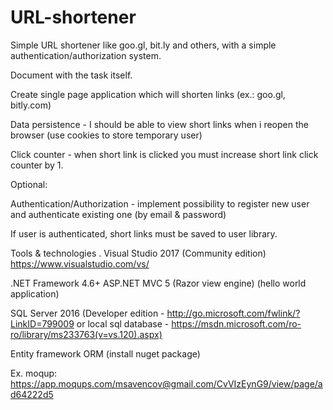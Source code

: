 # URL-shortener
Simple URL shortener like goo.gl, bit.ly and others, with a simple authentication/authorization system.

Document with the task itself.

Create single page application which will shorten links (ex.: goo.gl, bitly.com)

Data persistence - I should be able to view short links when i reopen the browser (use cookies to store temporary user)

Click counter - when short link is clicked you must increase short link click counter by 1.

Optional:

Authentication/Authorization - implement possibility to register new user and authenticate existing one (by email & password)

If user is authenticated, short links must be saved to user library.

Tools & technologies
.
Visual Studio 2017 (Community edition) https://www.visualstudio.com/vs/ 

.NET Framework 4.6+ 
ASP.NET MVC 5 (Razor view engine) (hello world application)

SQL Server 2016 (Developer edition - http://go.microsoft.com/fwlink/?LinkID=799009 or local sql database - https://msdn.microsoft.com/ro-ro/library/ms233763(v=vs.120).aspx)

Entity framework ORM (install nuget package)

Ex. moqup: https://app.moqups.com/msavencov@gmail.com/CvVIzEynG9/view/page/ad64222d5 
